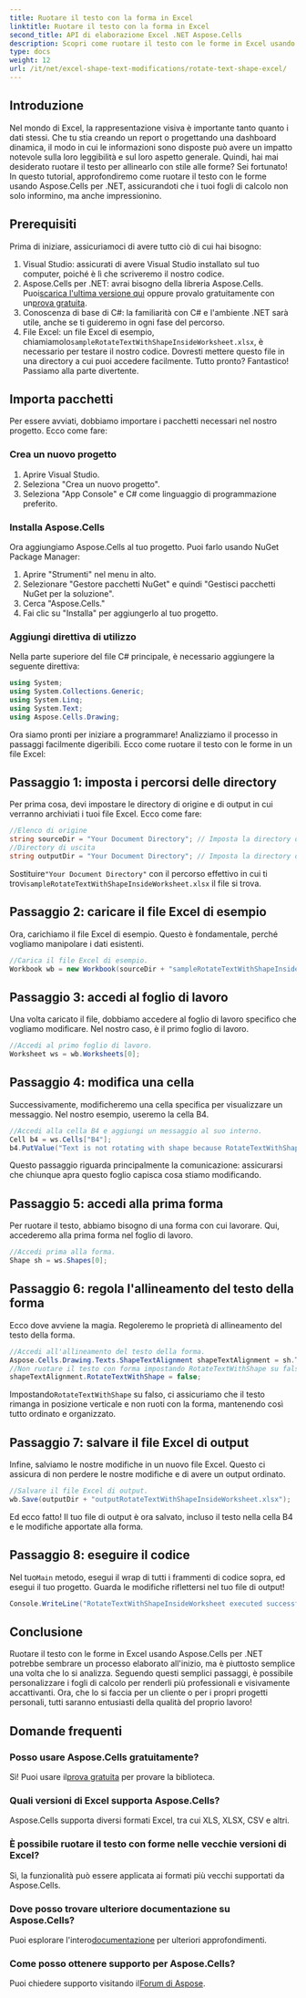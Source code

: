 ```yaml
---
title: Ruotare il testo con la forma in Excel
linktitle: Ruotare il testo con la forma in Excel
second_title: API di elaborazione Excel .NET Aspose.Cells
description: Scopri come ruotare il testo con le forme in Excel usando Aspose.Cells per .NET. Segui questa guida passo passo per una presentazione Excel perfetta.
type: docs
weight: 12
url: /it/net/excel-shape-text-modifications/rotate-text-shape-excel/
---
```

## Introduzione
Nel mondo di Excel, la rappresentazione visiva è importante tanto quanto i dati stessi. Che tu stia creando un report o progettando una dashboard dinamica, il modo in cui le informazioni sono disposte può avere un impatto notevole sulla loro leggibilità e sul loro aspetto generale. Quindi, hai mai desiderato ruotare il testo per allinearlo con stile alle forme? Sei fortunato! In questo tutorial, approfondiremo come ruotare il testo con le forme usando Aspose.Cells per .NET, assicurandoti che i tuoi fogli di calcolo non solo informino, ma anche impressionino.
## Prerequisiti
Prima di iniziare, assicuriamoci di avere tutto ciò di cui hai bisogno:
1. Visual Studio: assicurati di avere Visual Studio installato sul tuo computer, poiché è lì che scriveremo il nostro codice.
2.  Aspose.Cells per .NET: avrai bisogno della libreria Aspose.Cells. Puoi[scarica l'ultima versione qui](https://releases.aspose.com/cells/net/) oppure provalo gratuitamente con un[prova gratuita](https://releases.aspose.com/).
3. Conoscenza di base di C#: la familiarità con C# e l'ambiente .NET sarà utile, anche se ti guideremo in ogni fase del percorso.
4.  File Excel: un file Excel di esempio, chiamiamolo`sampleRotateTextWithShapeInsideWorksheet.xlsx`, è necessario per testare il nostro codice. Dovresti mettere questo file in una directory a cui puoi accedere facilmente.
Tutto pronto? Fantastico! Passiamo alla parte divertente.
## Importa pacchetti
Per essere avviati, dobbiamo importare i pacchetti necessari nel nostro progetto. Ecco come fare:
### Crea un nuovo progetto
1. Aprire Visual Studio.
2. Seleziona "Crea un nuovo progetto".
3. Seleziona "App Console" e C# come linguaggio di programmazione preferito.
### Installa Aspose.Cells
Ora aggiungiamo Aspose.Cells al tuo progetto. Puoi farlo usando NuGet Package Manager:
1. Aprire "Strumenti" nel menu in alto.
2. Selezionare "Gestore pacchetti NuGet" e quindi "Gestisci pacchetti NuGet per la soluzione".
3. Cerca "Aspose.Cells."
4. Fai clic su "Installa" per aggiungerlo al tuo progetto.
### Aggiungi direttiva di utilizzo
Nella parte superiore del file C# principale, è necessario aggiungere la seguente direttiva:
```csharp
using System;
using System.Collections.Generic;
using System.Linq;
using System.Text;
using Aspose.Cells.Drawing;
```
Ora siamo pronti per iniziare a programmare!
Analizziamo il processo in passaggi facilmente digeribili. Ecco come ruotare il testo con le forme in un file Excel:
## Passaggio 1: imposta i percorsi delle directory
Per prima cosa, devi impostare le directory di origine e di output in cui verranno archiviati i tuoi file Excel. Ecco come fare:
```csharp
//Elenco di origine
string sourceDir = "Your Document Directory"; // Imposta la directory dei tuoi documenti
//Directory di uscita
string outputDir = "Your Document Directory"; // Imposta la directory di output
```
 Sostituire`"Your Document Directory"` con il percorso effettivo in cui ti trovi`sampleRotateTextWithShapeInsideWorksheet.xlsx` il file si trova.
## Passaggio 2: caricare il file Excel di esempio
Ora, carichiamo il file Excel di esempio. Questo è fondamentale, perché vogliamo manipolare i dati esistenti.
```csharp
//Carica il file Excel di esempio.
Workbook wb = new Workbook(sourceDir + "sampleRotateTextWithShapeInsideWorksheet.xlsx");
```
## Passaggio 3: accedi al foglio di lavoro
Una volta caricato il file, dobbiamo accedere al foglio di lavoro specifico che vogliamo modificare. Nel nostro caso, è il primo foglio di lavoro.
```csharp
//Accedi al primo foglio di lavoro.
Worksheet ws = wb.Worksheets[0];
```
## Passaggio 4: modifica una cella
Successivamente, modificheremo una cella specifica per visualizzare un messaggio. Nel nostro esempio, useremo la cella B4.
```csharp
//Accedi alla cella B4 e aggiungi un messaggio al suo interno.
Cell b4 = ws.Cells["B4"];
b4.PutValue("Text is not rotating with shape because RotateTextWithShape is false.");
```
Questo passaggio riguarda principalmente la comunicazione: assicurarsi che chiunque apra questo foglio capisca cosa stiamo modificando.
## Passaggio 5: accedi alla prima forma
Per ruotare il testo, abbiamo bisogno di una forma con cui lavorare. Qui, accederemo alla prima forma nel foglio di lavoro.
```csharp
//Accedi prima alla forma.
Shape sh = ws.Shapes[0];
```
## Passaggio 6: regola l'allineamento del testo della forma
Ecco dove avviene la magia. Regoleremo le proprietà di allineamento del testo della forma.
```csharp
//Accedi all'allineamento del testo della forma.
Aspose.Cells.Drawing.Texts.ShapeTextAlignment shapeTextAlignment = sh.TextBody.TextAlignment;
//Non ruotare il testo con forma impostando RotateTextWithShape su false.
shapeTextAlignment.RotateTextWithShape = false;
```
 Impostando`RotateTextWithShape` su falso, ci assicuriamo che il testo rimanga in posizione verticale e non ruoti con la forma, mantenendo così tutto ordinato e organizzato.
## Passaggio 7: salvare il file Excel di output
Infine, salviamo le nostre modifiche in un nuovo file Excel. Questo ci assicura di non perdere le nostre modifiche e di avere un output ordinato.
```csharp
//Salvare il file Excel di output.
wb.Save(outputDir + "outputRotateTextWithShapeInsideWorksheet.xlsx");
```
Ed ecco fatto! Il tuo file di output è ora salvato, incluso il testo nella cella B4 e le modifiche apportate alla forma.
## Passaggio 8: eseguire il codice
 Nel tuo`Main` metodo, esegui il wrap di tutti i frammenti di codice sopra, ed esegui il tuo progetto. Guarda le modifiche riflettersi nel tuo file di output!
```csharp
Console.WriteLine("RotateTextWithShapeInsideWorksheet executed successfully.");
```
## Conclusione
Ruotare il testo con le forme in Excel usando Aspose.Cells per .NET potrebbe sembrare un processo elaborato all'inizio, ma è piuttosto semplice una volta che lo si analizza. Seguendo questi semplici passaggi, è possibile personalizzare i fogli di calcolo per renderli più professionali e visivamente accattivanti. Ora, che lo si faccia per un cliente o per i propri progetti personali, tutti saranno entusiasti della qualità del proprio lavoro!
## Domande frequenti
### Posso usare Aspose.Cells gratuitamente?
 Sì! Puoi usare il[prova gratuita](https://releases.aspose.com/) per provare la biblioteca.
### Quali versioni di Excel supporta Aspose.Cells?
Aspose.Cells supporta diversi formati Excel, tra cui XLS, XLSX, CSV e altri.
### È possibile ruotare il testo con forme nelle vecchie versioni di Excel?
Sì, la funzionalità può essere applicata ai formati più vecchi supportati da Aspose.Cells.
### Dove posso trovare ulteriore documentazione su Aspose.Cells?
 Puoi esplorare l'intero[documentazione](https://reference.aspose.com/cells/net/) per ulteriori approfondimenti.
### Come posso ottenere supporto per Aspose.Cells?
 Puoi chiedere supporto visitando il[Forum di Aspose](https://forum.aspose.com/c/cells/9).